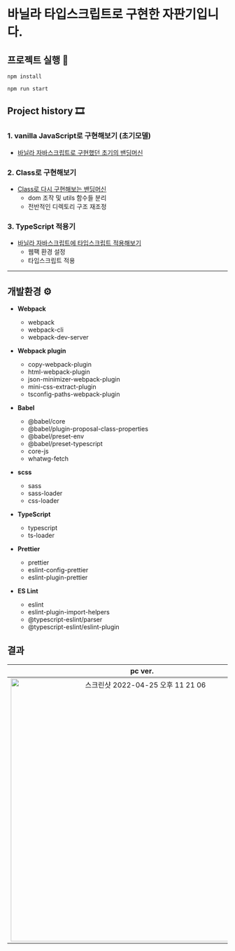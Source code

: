 # 바닐라 타입스크립트로 구현한 자판기입니다.

## 프로젝트 실행 🚀

```
npm install
```

```
npm run start
```

## Project history 🎞

### 1. vanilla JavaScript로 구현해보기 (초기모델)

- [바닐라 자바스크립트로 구현했던 초기의 밴딩머신](https://github.com/yeeed711/vending-machine/tree/4e80f0fe8900eea57add93bc404064c7b08573ea)

### 2. Class로 구현해보기

- [Class로 다시 구현해보는 밴딩머신](https://github.com/yeeed711/vending-machine/pull/2)
  - dom 조작 및 utils 함수들 분리
  - 전반적인 디렉토리 구조 재조정

### 3. TypeScript 적용기

- [바닐라 자바스크립트에 타입스크립트 적용해보기](https://github.com/yeeed711/vending-machine/pull/3)
  - 웹팩 환경 설정
  - 타입스크립트 적용

---

## 개발환경 ⚙️

- **Webpack**

  - webpack
  - webpack-cli
  - webpack-dev-server

- **Webpack plugin**

  - copy-webpack-plugin
  - html-webpack-plugin
  - json-minimizer-webpack-plugin
  - mini-css-extract-plugin
  - tsconfig-paths-webpack-plugin

- **Babel**

  - @babel/core
  - @babel/plugin-proposal-class-properties
  - @babel/preset-env
  - @babel/preset-typescript
  - core-js
  - whatwg-fetch

- **scss**

  - sass
  - sass-loader
  - css-loader

- **TypeScript**

  - typescript
  - ts-loader

- **Prettier**

  - prettier
  - eslint-config-prettier
  - eslint-plugin-prettier

- **ES Lint**

  - eslint
  - eslint-plugin-import-helpers
  - @typescript-eslint/parser
  - @typescript-eslint/eslint-plugin

## 결과

|                                                                                    pc ver.                                                                                    |                                                                                  mobile ver.                                                                                  |
| :---------------------------------------------------------------------------------------------------------------------------------------------------------------------------: | :---------------------------------------------------------------------------------------------------------------------------------------------------------------------------: |
| <img width="600" alt="스크린샷 2022-04-25 오후 11 21 06" src="https://user-images.githubusercontent.com/97894417/165108638-df65156a-a15c-47ca-8ac6-48eb0baba2fe.png"> | <img width="350" alt="스크린샷 2022-04-25 오후 11 21 06" src="https://user-images.githubusercontent.com/97894417/165109592-e18d9528-4f6e-4923-aaba-0f9814dcb58c.png"> |

